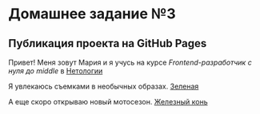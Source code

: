 # Домашнее задание №3
## Публикация проекта на GitHub Pages

Привет!
Меня зовут Мария и я учусь на курсе *Frontend-разработчик с нуля до middle* в [Нетологии](https://netology.ru/)

Я увлекаюсь съемками в необычных образах.
[Зеленая](https://disk.yandex.ru/client/disk/%D0%97%D0%B0%D0%B3%D1%80%D1%83%D0%B7%D0%BA%D0%B8/%D0%9C%D0%B0%D1%80%D0%B8_%D0%92%D1%8B%D0%B1%D0%BE%D1%80%D0%B3_23_09_23/%D0%A0%D0%B5%D1%82%D1%83%D1%88%D1%8C?idApp=client&dialog=slider&idDialog=%2Fdisk%2F%D0%97%D0%B0%D0%B3%D1%80%D1%83%D0%B7%D0%BA%D0%B8%2F%D0%9C%D0%B0%D1%80%D0%B8_%D0%92%D1%8B%D0%B1%D0%BE%D1%80%D0%B3_23_09_23%2F%D0%A0%D0%B5%D1%82%D1%83%D1%88%D1%8C%2FDSC08864.jpg)

А еще скоро открываю новый мотосезон.
[Железный конь](https://disk.yandex.ru/client/photo?idApp=client&dialog=slider&idDialog=%2Fphotounlim%2F2023-06-08%2020-27-49.JPG)

